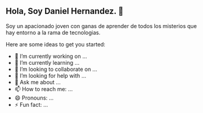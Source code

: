 ## Hola, Soy Daniel Hernandez. 👋

Soy un apacionado joven con ganas de aprender de todos los misterios que hay entorno a la rama de tecnologias. 

Here are some ideas to get you started:

- 🔭 I’m currently working on ...
- 🌱 I’m currently learning ...
- 👯 I’m looking to collaborate on ...
- 🤔 I’m looking for help with ...
- 💬 Ask me about ...
- 📫 How to reach me: ...
- 😄 Pronouns: ...
- ⚡ Fun fact: ...

